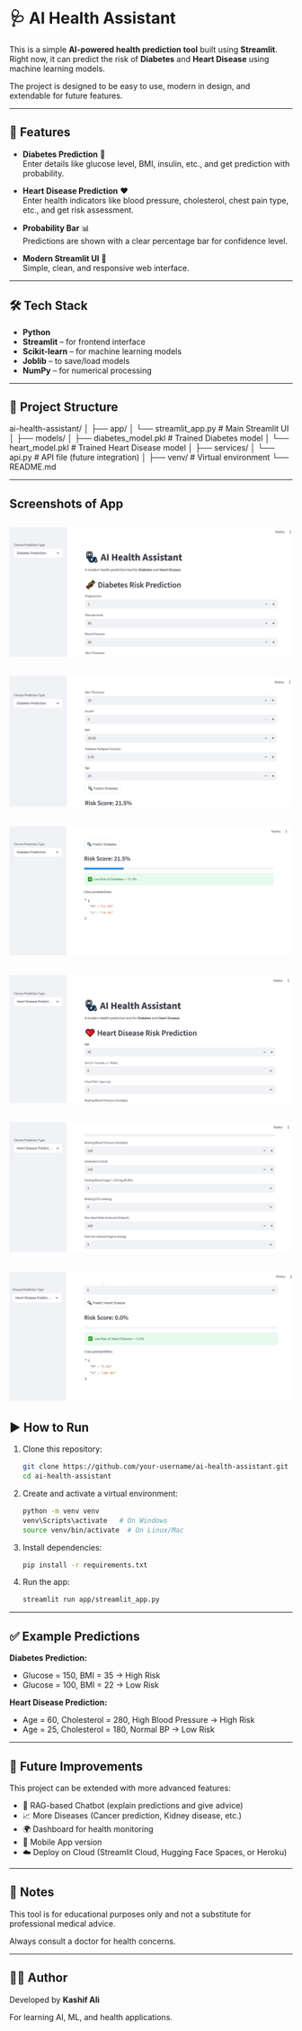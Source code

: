# 🩺 AI Health Assistant

This is a simple **AI-powered health prediction tool** built using **Streamlit**.  
Right now, it can predict the risk of **Diabetes** and **Heart Disease** using machine learning models.  

The project is designed to be easy to use, modern in design, and extendable for future features.

---

## 🚀 Features
- **Diabetes Prediction** 🧬  
  Enter details like glucose level, BMI, insulin, etc., and get prediction with probability.  

- **Heart Disease Prediction** ❤️  
  Enter health indicators like blood pressure, cholesterol, chest pain type, etc., and get risk assessment.  

- **Probability Bar** 📊  
  Predictions are shown with a clear percentage bar for confidence level.  

- **Modern Streamlit UI** 🎨  
  Simple, clean, and responsive web interface.

---

## 🛠️ Tech Stack
- **Python**
- **Streamlit** – for frontend interface
- **Scikit-learn** – for machine learning models
- **Joblib** – to save/load models
- **NumPy** – for numerical processing

---

## 📂 Project Structure
ai-health-assistant/
│
├── app/
│ └── streamlit_app.py # Main Streamlit UI
│
├── models/
│ ├── diabetes_model.pkl # Trained Diabetes model
│ └── heart_model.pkl # Trained Heart Disease model
│
├── services/
│ └── api.py # API file (future integration)
│
├── venv/ # Virtual environment
└── README.md

---
## Screenshots of App

![App Screenshot](screenshots/1.png)
----------------------------------
![App Screenshot](screenshots/2.png)
----------------------------------
![App Screenshot](screenshots/3.png)
----------------------------------
![App Screenshot](screenshots/4.png)
----------------------------------
![App Screenshot](screenshots/5.png)
----------------------------------
![App Screenshot](screenshots/6.png)
----------------------------------
## ▶️ How to Run

1. Clone this repository:
   ```bash
   git clone https://github.com/your-username/ai-health-assistant.git
   cd ai-health-assistant
   ```

2. Create and activate a virtual environment:
   ```bash
   python -m venv venv
   venv\Scripts\activate   # On Windows
   source venv/bin/activate  # On Linux/Mac
   ```

3. Install dependencies:
   ```bash
   pip install -r requirements.txt
   ```

4. Run the app:
   ```bash
   streamlit run app/streamlit_app.py
   ```

---

## ✅ Example Predictions

**Diabetes Prediction:**  
- Glucose = 150, BMI = 35 → High Risk  
- Glucose = 100, BMI = 22 → Low Risk  

**Heart Disease Prediction:**  
- Age = 60, Cholesterol = 280, High Blood Pressure → High Risk  
- Age = 25, Cholesterol = 180, Normal BP → Low Risk  

---

## 🔮 Future Improvements
This project can be extended with more advanced features:

- 🤖 RAG-based Chatbot (explain predictions and give advice)  
- 📈 More Diseases (Cancer prediction, Kidney disease, etc.)  
- 🌍 Dashboard for health monitoring  
- 📱 Mobile App version  
- ☁️ Deploy on Cloud (Streamlit Cloud, Hugging Face Spaces, or Heroku)  

---

## 📌 Notes
This tool is for educational purposes only and not a substitute for professional medical advice.  

Always consult a doctor for health concerns.

---

## 👨‍💻 Author
Developed by **Kashif Ali**  

For learning AI, ML, and health applications.
